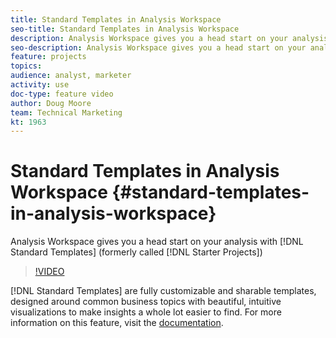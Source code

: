 ```yaml
---
title: Standard Templates in Analysis Workspace
seo-title: Standard Templates in Analysis Workspace
description: Analysis Workspace gives you a head start on your analysis with Standard Templates (formerly called Starter Projects)
seo-description: Analysis Workspace gives you a head start on your analysis with Standard Templates (formerly called Starter Projects)
feature: projects
topics: 
audience: analyst, marketer
activity: use
doc-type: feature video
author: Doug Moore
team: Technical Marketing
kt: 1963
---
```


# Standard Templates in Analysis Workspace {#standard-templates-in-analysis-workspace}

Analysis Workspace gives you a head start on your analysis with [!DNL Standard Templates] (formerly called [!DNL Starter Projects])

>[!VIDEO](https://video.tv.adobe.com/v/23960/?quality=12)

[!DNL Standard Templates] are fully customizable and sharable templates, designed around common business topics with beautiful, intuitive visualizations to make insights a whole lot easier to find. For more information on this feature, visit the [documentation](https://marketing.adobe.com/resources/help/en_US/analytics/analysis-workspace/starter_projects.html).
